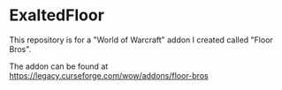 # ExaltedFloor
This repository is for a "World of Warcraft" addon I created called "Floor Bros".

The addon can be found at https://legacy.curseforge.com/wow/addons/floor-bros
